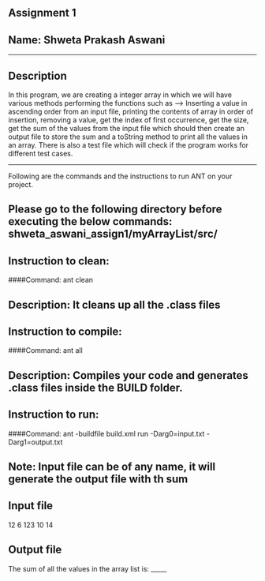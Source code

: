 ## Assignment 1
## Name: Shweta Prakash Aswani
-----------------------------------------------------------------------
## Description
In this program, we are creating a integer array in which we will have various methods performing the functions such as  --> Inserting a value in ascending order from an input file, printing the contents of array in order of insertion, removing a value, get the index of first occurrence, get the size, get the sum of the values from the input file which should then create an output file to store the sum and a toString method to print all the values in an array.
There is also a test file which will check if the program works for different test cases.

-----------------------------------------------------------------------
Following are the commands and the instructions to run ANT on your project.

Please go to the following directory before executing the below commands:
shweta_aswani_assign1/myArrayList/src/
-----------------------------------------------------------------------
## Instruction to clean:

####Command: ant clean

Description: It cleans up all the .class files 
-----------------------------------------------------------------------
## Instruction to compile:

####Command: ant all

Description: Compiles your code and generates .class files inside the BUILD folder.
-----------------------------------------------------------------------
## Instruction to run:

####Command: ant -buildfile build.xml run -Darg0=input.txt -Darg1=output.txt

Note: Input file can be of any name, it will generate the output file with th sum
----------------------------------------------------------------------
## Input file
12
6
123
10
14
## Output file
The sum of all the values in the array list is: _____


